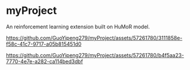 # myProject

An reinforcement learning extension built on HuMoR model. 

https://github.com/GuoYipeng279/myProject/assets/57261780/3111858e-f58c-41c7-9717-a05b815451d0



https://github.com/GuoYipeng279/myProject/assets/57261780/b4f5aa23-7770-4e7e-a282-ca114bed3dbf

